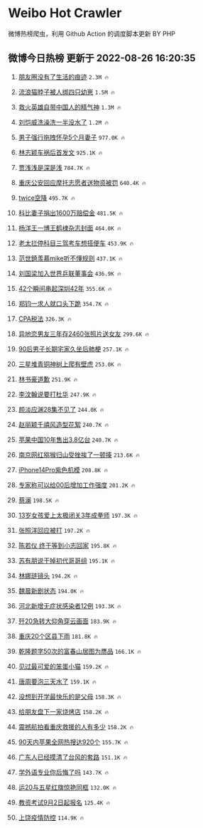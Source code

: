 # Weibo Hot Crawler 



微博热榜爬虫，利用 Github Action 的调度脚本更新 BY PHP 


## 微博今日热榜 更新于 2022-08-26 16:20:35 
1. [朋友圈没有了生活的痕迹](https://s.weibo.com/weibo?q=%23%E6%9C%8B%E5%8F%8B%E5%9C%88%E6%B2%A1%E6%9C%89%E4%BA%86%E7%94%9F%E6%B4%BB%E7%9A%84%E7%97%95%E8%BF%B9%23&Refer=top) `2.3M 🔥` 

1. [流浪猫脖子被人绑四只幼崽](https://s.weibo.com/weibo?q=%23%E6%B5%81%E6%B5%AA%E7%8C%AB%E8%84%96%E5%AD%90%E8%A2%AB%E4%BA%BA%E7%BB%91%E5%9B%9B%E5%8F%AA%E5%B9%BC%E5%B4%BD%23&Refer=top) `1.5M 🔥` 

1. [救火英雄自带中国人的精气神](https://s.weibo.com/weibo?q=%23%E6%95%91%E7%81%AB%E8%8B%B1%E9%9B%84%E8%87%AA%E5%B8%A6%E4%B8%AD%E5%9B%BD%E4%BA%BA%E7%9A%84%E7%B2%BE%E6%B0%94%E7%A5%9E%23&Refer=top) `1.3M 🔥` 

1. [刘恺威洗澡洗一半没水了](https://s.weibo.com/weibo?q=%23%E5%88%98%E6%81%BA%E5%A8%81%E6%B4%97%E6%BE%A1%E6%B4%97%E4%B8%80%E5%8D%8A%E6%B2%A1%E6%B0%B4%E4%BA%86%23&Refer=top) `1.2M 🔥` 

1. [男子强行拖拽怀孕5个月妻子](https://s.weibo.com/weibo?q=%23%E7%94%B7%E5%AD%90%E5%BC%BA%E8%A1%8C%E6%8B%96%E6%8B%BD%E6%80%80%E5%AD%955%E4%B8%AA%E6%9C%88%E5%A6%BB%E5%AD%90%23&Refer=top) `977.0K 🔥` 

1. [林志颖车祸后首发文](https://s.weibo.com/weibo?q=%23%E6%9E%97%E5%BF%97%E9%A2%96%E8%BD%A6%E7%A5%B8%E5%90%8E%E9%A6%96%E5%8F%91%E6%96%87%23&Refer=top) `925.1K 🔥` 

1. [贾浅浅是深是浅](https://s.weibo.com/weibo?q=%23%E8%B4%BE%E6%B5%85%E6%B5%85%E6%98%AF%E6%B7%B1%E6%98%AF%E6%B5%85%23&Refer=top) `784.7K 🔥` 

1. [重庆公安回应摩托志愿者送物资被罚](https://s.weibo.com/weibo?q=%23%E9%87%8D%E5%BA%86%E5%85%AC%E5%AE%89%E5%9B%9E%E5%BA%94%E6%91%A9%E6%89%98%E5%BF%97%E6%84%BF%E8%80%85%E9%80%81%E7%89%A9%E8%B5%84%E8%A2%AB%E7%BD%9A%23&Refer=top) `640.4K 🔥` 

1. [twice空降](https://s.weibo.com/weibo?q=%23twice%E7%A9%BA%E9%99%8D%23&Refer=top) `495.7K 🔥` 

1. [科比妻子捐出1600万赔偿金](https://s.weibo.com/weibo?q=%23%E7%A7%91%E6%AF%94%E5%A6%BB%E5%AD%90%E6%8D%90%E5%87%BA1600%E4%B8%87%E8%B5%94%E5%81%BF%E9%87%91%23&Refer=top) `481.5K 🔥` 

1. [杨洋王一博王鹤棣杂志封面](https://s.weibo.com/weibo?q=%23%E6%9D%A8%E6%B4%8B%E7%8E%8B%E4%B8%80%E5%8D%9A%E7%8E%8B%E9%B9%A4%E6%A3%A3%E6%9D%82%E5%BF%97%E5%B0%81%E9%9D%A2%23&Refer=top) `464.0K 🔥` 

1. [老太拦停科目三驾考车想搭便车](https://s.weibo.com/weibo?q=%23%E8%80%81%E5%A4%AA%E6%8B%A6%E5%81%9C%E7%A7%91%E7%9B%AE%E4%B8%89%E9%A9%BE%E8%80%83%E8%BD%A6%E6%83%B3%E6%90%AD%E4%BE%BF%E8%BD%A6%23&Refer=top) `453.9K 🔥` 

1. [范世錡羡慕mike听不懂规则](https://s.weibo.com/weibo?q=%23%E8%8C%83%E4%B8%96%E9%8C%A1%E7%BE%A1%E6%85%95mike%E5%90%AC%E4%B8%8D%E6%87%82%E8%A7%84%E5%88%99%23&Refer=top) `437.1K 🔥` 

1. [刘国梁加入世界乒联董事会](https://s.weibo.com/weibo?q=%23%E5%88%98%E5%9B%BD%E6%A2%81%E5%8A%A0%E5%85%A5%E4%B8%96%E7%95%8C%E4%B9%92%E8%81%94%E8%91%A3%E4%BA%8B%E4%BC%9A%23&Refer=top) `436.9K 🔥` 

1. [42个瞬间串起深圳42年](https://s.weibo.com/weibo?q=%2342%E4%B8%AA%E7%9E%AC%E9%97%B4%E4%B8%B2%E8%B5%B7%E6%B7%B1%E5%9C%B342%E5%B9%B4%23&Refer=top) `355.6K 🔥` 

1. [郑钧一求人就口头下跪](https://s.weibo.com/weibo?q=%23%E9%83%91%E9%92%A7%E4%B8%80%E6%B1%82%E4%BA%BA%E5%B0%B1%E5%8F%A3%E5%A4%B4%E4%B8%8B%E8%B7%AA%23&Refer=top) `354.7K 🔥` 

1. [CPA税法](https://s.weibo.com/weibo?q=CPA%E7%A8%8E%E6%B3%95&Refer=top) `326.3K 🔥` 

1. [异地恋男友三年存2460张照片送女友](https://s.weibo.com/weibo?q=%23%E5%BC%82%E5%9C%B0%E6%81%8B%E7%94%B7%E5%8F%8B%E4%B8%89%E5%B9%B4%E5%AD%982460%E5%BC%A0%E7%85%A7%E7%89%87%E9%80%81%E5%A5%B3%E5%8F%8B%23&Refer=top) `299.6K 🔥` 

1. [90后男子长期宅家久坐后肺梗](https://s.weibo.com/weibo?q=%2390%E5%90%8E%E7%94%B7%E5%AD%90%E9%95%BF%E6%9C%9F%E5%AE%85%E5%AE%B6%E4%B9%85%E5%9D%90%E5%90%8E%E8%82%BA%E6%A2%97%23&Refer=top) `257.1K 🔥` 

1. [三星堆青铜神树上爬有壁虎](https://s.weibo.com/weibo?q=%23%E4%B8%89%E6%98%9F%E5%A0%86%E9%9D%92%E9%93%9C%E7%A5%9E%E6%A0%91%E4%B8%8A%E7%88%AC%E6%9C%89%E5%A3%81%E8%99%8E%23&Refer=top) `253.0K 🔥` 

1. [林书豪道歉](https://s.weibo.com/weibo?q=%23%E6%9E%97%E4%B9%A6%E8%B1%AA%E9%81%93%E6%AD%89%23&Refer=top) `251.9K 🔥` 

1. [李汶翰说要打杜华](https://s.weibo.com/weibo?q=%23%E6%9D%8E%E6%B1%B6%E7%BF%B0%E8%AF%B4%E8%A6%81%E6%89%93%E6%9D%9C%E5%8D%8E%23&Refer=top) `247.9K 🔥` 

1. [颜淡应渊28集不见了](https://s.weibo.com/weibo?q=%23%E9%A2%9C%E6%B7%A1%E5%BA%94%E6%B8%8A28%E9%9B%86%E4%B8%8D%E8%A7%81%E4%BA%86%23&Refer=top) `244.0K 🔥` 

1. [赵丽颖千禧风造型花絮](https://s.weibo.com/weibo?q=%23%E8%B5%B5%E4%B8%BD%E9%A2%96%E5%8D%83%E7%A6%A7%E9%A3%8E%E9%80%A0%E5%9E%8B%E8%8A%B1%E7%B5%AE%23&Refer=top) `240.7K 🔥` 

1. [苹果中国10年售出3.8亿台](https://s.weibo.com/weibo?q=%23%E8%8B%B9%E6%9E%9C%E4%B8%AD%E5%9B%BD10%E5%B9%B4%E5%94%AE%E5%87%BA3.8%E4%BA%BF%E5%8F%B0%23&Refer=top) `240.7K 🔥` 

1. [南京网红猕猴归山受挫挨了一顿揍](https://s.weibo.com/weibo?q=%23%E5%8D%97%E4%BA%AC%E7%BD%91%E7%BA%A2%E7%8C%95%E7%8C%B4%E5%BD%92%E5%B1%B1%E5%8F%97%E6%8C%AB%E6%8C%A8%E4%BA%86%E4%B8%80%E9%A1%BF%E6%8F%8D%23&Refer=top) `213.6K 🔥` 

1. [iPhone14Pro紫色机模](https://s.weibo.com/weibo?q=%23iPhone14Pro%E7%B4%AB%E8%89%B2%E6%9C%BA%E6%A8%A1%23&Refer=top) `208.8K 🔥` 

1. [专家称可以给00后增加工作强度](https://s.weibo.com/weibo?q=%23%E4%B8%93%E5%AE%B6%E7%A7%B0%E5%8F%AF%E4%BB%A5%E7%BB%9900%E5%90%8E%E5%A2%9E%E5%8A%A0%E5%B7%A5%E4%BD%9C%E5%BC%BA%E5%BA%A6%23&Refer=top) `201.2K 🔥` 

1. [蔡澜](https://s.weibo.com/weibo?q=%E8%94%A1%E6%BE%9C&Refer=top) `198.5K 🔥` 

1. [13岁女孩爱上太极闭关3年成拳师](https://s.weibo.com/weibo?q=%2313%E5%B2%81%E5%A5%B3%E5%AD%A9%E7%88%B1%E4%B8%8A%E5%A4%AA%E6%9E%81%E9%97%AD%E5%85%B33%E5%B9%B4%E6%88%90%E6%8B%B3%E5%B8%88%23&Refer=top) `197.3K 🔥` 

1. [张照洋回应被打](https://s.weibo.com/weibo?q=%23%E5%BC%A0%E7%85%A7%E6%B4%8B%E5%9B%9E%E5%BA%94%E8%A2%AB%E6%89%93%23&Refer=top) `197.2K 🔥` 

1. [陈若仪 终于等到小志回家](https://s.weibo.com/weibo?q=%E9%99%88%E8%8B%A5%E4%BB%AA%20%E7%BB%88%E4%BA%8E%E7%AD%89%E5%88%B0%E5%B0%8F%E5%BF%97%E5%9B%9E%E5%AE%B6&Refer=top) `195.8K 🔥` 

1. [苏有朋说干掉初代哥哥组](https://s.weibo.com/weibo?q=%23%E8%8B%8F%E6%9C%89%E6%9C%8B%E8%AF%B4%E5%B9%B2%E6%8E%89%E5%88%9D%E4%BB%A3%E5%93%A5%E5%93%A5%E7%BB%84%23&Refer=top) `195.1K 🔥` 

1. [林娜琏镜头](https://s.weibo.com/weibo?q=%23%E6%9E%97%E5%A8%9C%E7%90%8F%E9%95%9C%E5%A4%B4%23&Refer=top) `194.2K 🔥` 

1. [魏晨新剧状态](https://s.weibo.com/weibo?q=%23%E9%AD%8F%E6%99%A8%E6%96%B0%E5%89%A7%E7%8A%B6%E6%80%81%23&Refer=top) `194.0K 🔥` 

1. [河北新增无症状感染者12例](https://s.weibo.com/weibo?q=%23%E6%B2%B3%E5%8C%97%E6%96%B0%E5%A2%9E%E6%97%A0%E7%97%87%E7%8A%B6%E6%84%9F%E6%9F%93%E8%80%8512%E4%BE%8B%23&Refer=top) `193.3K 🔥` 

1. [歼20急转大仰角穿云画面](https://s.weibo.com/weibo?q=%23%E6%AD%BC20%E6%80%A5%E8%BD%AC%E5%A4%A7%E4%BB%B0%E8%A7%92%E7%A9%BF%E4%BA%91%E7%94%BB%E9%9D%A2%23&Refer=top) `183.9K 🔥` 

1. [重庆20个区县下雨](https://s.weibo.com/weibo?q=%23%E9%87%8D%E5%BA%8620%E4%B8%AA%E5%8C%BA%E5%8E%BF%E4%B8%8B%E9%9B%A8%23&Refer=top) `181.8K 🔥` 

1. [乾隆题字50次的富春山居图为赝品](https://s.weibo.com/weibo?q=%23%E4%B9%BE%E9%9A%86%E9%A2%98%E5%AD%9750%E6%AC%A1%E7%9A%84%E5%AF%8C%E6%98%A5%E5%B1%B1%E5%B1%85%E5%9B%BE%E4%B8%BA%E8%B5%9D%E5%93%81%23&Refer=top) `166.1K 🔥` 

1. [见过最可爱的笨蛋小猫](https://s.weibo.com/weibo?q=%23%E8%A7%81%E8%BF%87%E6%9C%80%E5%8F%AF%E7%88%B1%E7%9A%84%E7%AC%A8%E8%9B%8B%E5%B0%8F%E7%8C%AB%23&Refer=top) `159.2K 🔥` 

1. [唐周要泡三天水了](https://s.weibo.com/weibo?q=%23%E5%94%90%E5%91%A8%E8%A6%81%E6%B3%A1%E4%B8%89%E5%A4%A9%E6%B0%B4%E4%BA%86%23&Refer=top) `159.1K 🔥` 

1. [没想到开学最快乐的是父母](https://s.weibo.com/weibo?q=%23%E6%B2%A1%E6%83%B3%E5%88%B0%E5%BC%80%E5%AD%A6%E6%9C%80%E5%BF%AB%E4%B9%90%E7%9A%84%E6%98%AF%E7%88%B6%E6%AF%8D%23&Refer=top) `158.3K 🔥` 

1. [给朋友盘下一家烧烤店](https://s.weibo.com/weibo?q=%23%E7%BB%99%E6%9C%8B%E5%8F%8B%E7%9B%98%E4%B8%8B%E4%B8%80%E5%AE%B6%E7%83%A7%E7%83%A4%E5%BA%97%23&Refer=top) `158.2K 🔥` 

1. [震撼航拍看重庆救援的人有多少](https://s.weibo.com/weibo?q=%23%E9%9C%87%E6%92%BC%E8%88%AA%E6%8B%8D%E7%9C%8B%E9%87%8D%E5%BA%86%E6%95%91%E6%8F%B4%E7%9A%84%E4%BA%BA%E6%9C%89%E5%A4%9A%E5%B0%91%23&Refer=top) `158.2K 🔥` 

1. [90天内苹果全网热搜达920个](https://s.weibo.com/weibo?q=%2390%E5%A4%A9%E5%86%85%E8%8B%B9%E6%9E%9C%E5%85%A8%E7%BD%91%E7%83%AD%E6%90%9C%E8%BE%BE920%E4%B8%AA%23&Refer=top) `155.7K 🔥` 

1. [广东人已经摸清了台风的套路](https://s.weibo.com/weibo?q=%23%E5%B9%BF%E4%B8%9C%E4%BA%BA%E5%B7%B2%E7%BB%8F%E6%91%B8%E6%B8%85%E4%BA%86%E5%8F%B0%E9%A3%8E%E7%9A%84%E5%A5%97%E8%B7%AF%23&Refer=top) `151.1K 🔥` 

1. [学外语专业你后悔了吗](https://s.weibo.com/weibo?q=%23%E5%AD%A6%E5%A4%96%E8%AF%AD%E4%B8%93%E4%B8%9A%E4%BD%A0%E5%90%8E%E6%82%94%E4%BA%86%E5%90%97%23&Refer=top) `143.7K 🔥` 

1. [运20与五星红旗惊艳同框](https://s.weibo.com/weibo?q=%23%E8%BF%9020%E4%B8%8E%E4%BA%94%E6%98%9F%E7%BA%A2%E6%97%97%E6%83%8A%E8%89%B3%E5%90%8C%E6%A1%86%23&Refer=top) `132.0K 🔥` 

1. [教资考试9月2日起报名](https://s.weibo.com/weibo?q=%23%E6%95%99%E8%B5%84%E8%80%83%E8%AF%959%E6%9C%882%E6%97%A5%E8%B5%B7%E6%8A%A5%E5%90%8D%23&Refer=top) `125.4K 🔥` 

1. [上饶疫情防控](https://s.weibo.com/weibo?q=%E4%B8%8A%E9%A5%B6%E7%96%AB%E6%83%85%E9%98%B2%E6%8E%A7&Refer=top) `114.9K 🔥` 

